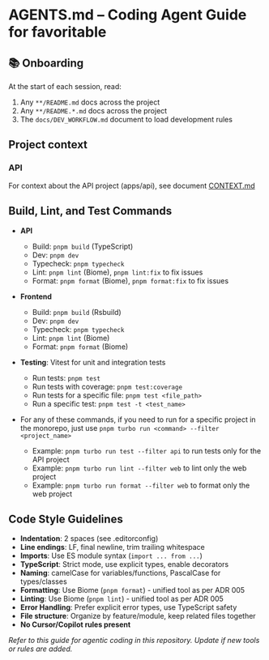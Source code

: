 # AGENTS.md – Coding Agent Guide for favoritable

## 📚 Onboarding

At the start of each session, read:

1. Any `**/README.md` docs across the project
2. Any `**/README.*.md` docs across the project
3. The `docs/DEV_WORKFLOW.md` document to load development rules

## Project context

### API

For context about the API project (apps/api), see document [CONTEXT.md](apps/api/docs/CONTEXT.md)

## Build, Lint, and Test Commands

- **API**
  - Build: `pnpm build` (TypeScript)
  - Dev: `pnpm dev`
  - Typecheck: `pnpm typecheck`
  - Lint: `pnpm lint` (Biome), `pnpm lint:fix` to fix issues
  - Format: `pnpm format` (Biome), `pnpm format:fix` to fix issues
- **Frontend**
  - Build: `pnpm build` (Rsbuild)
  - Dev: `pnpm dev`
  - Typecheck: `pnpm typecheck`
  - Lint: `pnpm lint` (Biome)
  - Format: `pnpm format` (Biome)
- **Testing**: Vitest for unit and integration tests
  - Run tests: `pnpm test`
  - Run tests with coverage: `pnpm test:coverage`
  - Run tests for a specific file: `pnpm test <file_path>`
  - Run a specific test: `pnpm test -t <test_name>`

- For any of these commands, if you need to run for a specific project in the monorepo, just use `pnpm turbo run <command> --filter <project_name>`
  - Example: `pnpm turbo run test --filter api` to run tests only for the API project
  - Example: `pnpm turbo run lint --filter web` to lint only the web project
  - Example: `pnpm turbo run format --filter web` to format only the web project

## Code Style Guidelines

- **Indentation**: 2 spaces (see .editorconfig)
- **Line endings**: LF, final newline, trim trailing whitespace
- **Imports**: Use ES module syntax (`import ... from ...`)
- **TypeScript**: Strict mode, use explicit types, enable decorators
- **Naming**: camelCase for variables/functions, PascalCase for types/classes
- **Formatting**: Use Biome (`pnpm format`) - unified tool as per ADR 005
- **Linting**: Use Biome (`pnpm lint`) - unified tool as per ADR 005
- **Error Handling**: Prefer explicit error types, use TypeScript safety
- **File structure**: Organize by feature/module, keep related files together
- **No Cursor/Copilot rules present**

_Refer to this guide for agentic coding in this repository. Update if new tools or rules are added._
